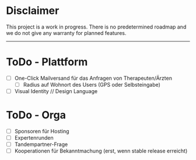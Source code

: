 # Disclaimer
This project is a work in progress. There is no predetermined roadmap and we do not give any warranty for planned features.

---

# ToDo - Plattform
- [ ] One-Click Mailversand für das Anfragen von Therapeuten/Ärzten
  - [ ] Radius auf Wohnort des Users (GPS oder Selbsteingabe)
     
- [ ] Visual Identity // Design Language
     
# ToDo - Orga
- [ ] Sponsoren für Hosting
- [ ] Expertenrunden
- [ ] Tandempartner-Frage
- [ ] Kooperationen für Bekanntmachung (erst, wenn stable release erreicht)
